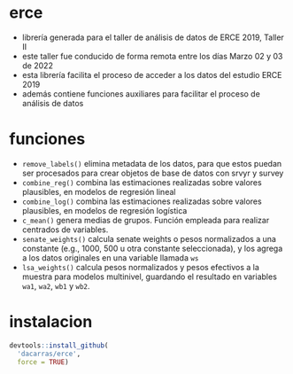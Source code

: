 
# erce

-   librería generada para el taller de análisis de datos de ERCE 2019,
    Taller II
-   este taller fue conducido de forma remota entre los días Marzo 02 y
    03 de 2022
-   esta librería facilita el proceso de acceder a los datos del estudio
    ERCE 2019
-   además contiene funciones auxiliares para facilitar el proceso de
    análisis de datos

# funciones

-   `remove_labels()` elimina metadata de los datos, para que estos
    puedan ser procesados para crear objetos de base de datos con srvyr
    y survey
-   `combine_reg()` combina las estimaciones realizadas sobre valores
    plausibles, en modelos de regresión lineal
-   `combine_log()` combina las estimaciones realizadas sobre valores
    plausibles, en modelos de regresión logística
-   `c_mean()` genera medias de grupos. Función empleada para realizar
    centrados de variables.
-   `senate_weights()` calcula senate weights o pesos normalizados a una
    constante (e.g., 1000, 500 u otra constante seleccionada), y los
    agrega a los datos originales en una variable llamada `ws`
-   `lsa_weights()` calcula pesos normalizados y pesos efectivos a la
    muestra para modelos multinivel, guardando el resultado en variables
    `wa1`, `wa2`, `wb1` y `wb2`.

# instalacion

``` r
devtools::install_github(
  'dacarras/erce',
  force = TRUE)
```
